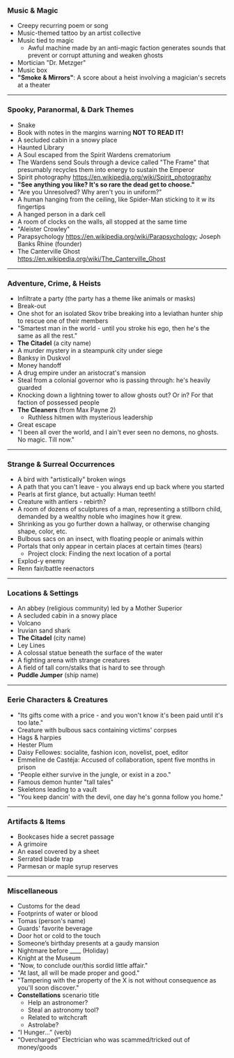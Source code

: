 ### **Music & Magic**
- Creepy recurring poem or song
- Music-themed tattoo by an artist collective
- Music tied to magic
  - Awful machine made by an anti-magic faction generates sounds that prevent or corrupt attuning and weaken ghosts
- Mortician "Dr. Metzger"
- Music box
- **"Smoke & Mirrors"**: A score about a heist involving a magician's secrets at a theater

---

### **Spooky, Paranormal, & Dark Themes**
- Snake
- Book with notes in the margins warning **NOT TO READ IT!**
- A secluded cabin in a snowy place
- Haunted Library
- A Soul escaped from the Spirit Wardens crematorium
- The Wardens send Souls through a device called "The Frame" that presumably recycles them into energy to sustain the Emperor
- Spirit photography https://en.wikipedia.org/wiki/Spirit_photography
- **"See anything you like? It's so rare the dead get to choose."**
- "Are you Unresolved? Why aren't you in uniform?"
- A human hanging from the ceiling, like Spider-Man sticking to it w its fingertips 
- A hanged person in a dark cell
- A room of clocks on the walls, all stopped at the same time
- "Aleister Crowley"
- Parapsychology https://en.wikipedia.org/wiki/Parapsychology; Joseph Banks Rhine (founder)
- The Canterville Ghost https://en.wikipedia.org/wiki/The_Canterville_Ghost

---

### **Adventure, Crime, & Heists**
- Infiltrate a party (the party has a theme like animals or masks)
- Break-out
- One shot for an isolated Skov tribe breaking into a leviathan hunter ship to rescue one of their members
- "Smartest man in the world - until you stroke his ego, then he's the same as all the rest."
- **The Citadel** (a city name)
- A murder mystery in a steampunk city under siege
- Banksy in Duskvol
- Money handoff
- A drug empire under an aristocrat's mansion
- Steal from a colonial governor who is passing through: he's heavily guarded
- Knocking down a lightning tower to allow ghosts out? Or in? For that faction of possessed people
- **The Cleaners** (from Max Payne 2)
  - Ruthless hitmen with mysterious leadership
- Great escape
- "I been all over the world, and I ain't ever seen no demons, no ghosts. No magic. Till now."

---

### **Strange & Surreal Occurrences**
- A bird with "artistically" broken wings
- A path that you can't leave - you always end up back where you started
- Pearls at first glance, but actually: Human teeth!
- Creature with antlers - rebirth?
- A room of dozens of sculptures of a man, representing a stillborn child, demanded by a wealthy noble who imagines how it grew.
- Shrinking as you go further down a hallway, or otherwise changing shape, color, etc.
- Bulbous sacs on an insect, with floating people or animals within
- Portals that only appear in certain places at certain times (tears)
  - Project clock: Finding the next location of a portal
- Explod-y enemy
- Renn fair/battle reenactors

---

### **Locations & Settings**
- An abbey (religious community) led by a Mother Superior
- A secluded cabin in a snowy place
- Volcano
- Iruvian sand shark
- **The Citadel** (city name)
- Ley Lines
- A colossal statue beneath the surface of the water
- A fighting arena with strange creatures
- A field of tall corn/stalks that is hard to see through
- **Puddle Jumper** (ship name)

---

### **Eerie Characters & Creatures**
- "Its gifts come with a price - and you won't know it's been paid until it's too late."
- Creature with bulbous sacs containing victims' corpses
- Hags & harpies
- Hester Plum
- Daisy Fellowes: socialite, fashion icon, novelist, poet, editor
- Emmeline de Castéja: Accused of collaboration, spent five months in prison
- "People either survive in the jungle, or exist in a zoo."
- Famous demon hunter "tall tales"
- Skeletons leading to a vault
- "You keep dancin' with the devil, one day he's gonna follow you home."

---

### **Artifacts & Items**
- Bookcases hide a secret passage
- A grimoire
- An easel covered by a sheet
- Serrated blade trap
- Parmesan or maple syrup reserves

---

### **Miscellaneous**
- Customs for the dead
- Footprints of water or blood
- Tomas (person's name)
- Guards' favorite beverage
- Door hot or cold to the touch
- Someone’s birthday presents at a gaudy mansion
- Nightmare before ____ (Holiday)
- Knight at the Museum
- "Now, to conclude our/this sordid little affair."
- "At last, all will be made proper and good."
- "Tampering with the property of the X is not without consequence as you'll soon discover."
- **Constellations** scenario title
  - Help an astronomer?
  - Steal an astronomy tool?
  - Related to witchcraft
  - Astrolabe?
- “I Hunger…” (verb)
- “Overcharged” Electrician who was scammed/tricked out of money/goods
